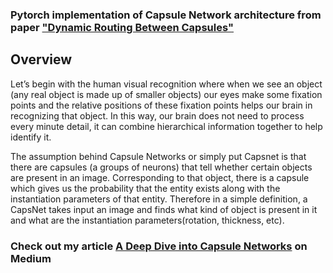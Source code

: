 ### Pytorch implementation of Capsule Network architecture from paper ["Dynamic Routing Between Capsules"](https://arxiv.org/abs/1710.09829)   
## Overview   
Let’s begin with the human visual recognition where when we see an object (any real object is made up of smaller objects) our eyes make some fixation points and the relative positions of these fixation points helps our brain in recognizing that object. In this way, our brain does not need to process every minute detail, it can combine hierarchical information together to help identify it.   

The assumption behind Capsule Networks or simply put Capsnet is that there are capsules (a groups of neurons) that tell whether certain objects are present in an image. Corresponding to that object, there is a capsule which gives us the probability that the entity exists along with the instantiation parameters of that entity.
Therefore in a simple definition, a CapsNet takes input an image and finds what kind of object is present in it and what are the instantiation parameters(rotation, thickness, etc).   

### Check out my article [A Deep Dive into Capsule Networks](https://medium.com/analytics-vidhya/a-deep-dive-into-capsule-networks-dad85d3eed2b) on Medium

